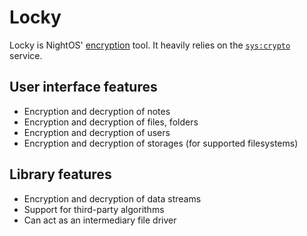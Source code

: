 # Locky

Locky is NightOS' [encryption](../features/encryption.md) tool. It heavily relies on the [`sys:crypto`](../specs/services/system/crypto.md) service.

## User interface features

- Encryption and decryption of notes
- Encryption and decryption of files, folders
- Encryption and decryption of users
- Encryption and decryption of storages (for supported filesystems)

## Library features

- Encryption and decryption of data streams
- Support for third-party algorithms
- Can act as an intermediary file driver
